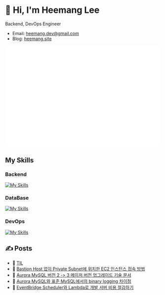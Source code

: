 # 👋 Hi, I'm Heemang Lee
Backend, DevOps Engineer

- Email: heemang.dev@gmail.com
- Blog: [heemang.site](https://heemang.site)

![](/github-metrics.svg)

## My Skills
### Backend
<a href="https://skillicons.dev">
  <img src="https://skillicons.dev/icons?i=java,kotlin,python,spring,fastapi" alt="My Skills">
</a>

### DataBase
<a href="https://skillicons.dev">
  <img src="https://skillicons.dev/icons?i=mysql,mongodb,redis" alt="My Skills">
</a>

### DevOps
<a href="https://skillicons.dev">
  <img src="https://skillicons.dev/icons?i=aws,githubactions,ts,docker" alt="My Skills">
</a>

## ✍️ Posts
- 📌 [TIL](https://github.com/heemanglee/TIL/discussions)
- 🔗 [Bastion Host 없이 Private Subnet에 위치한 EC2 인스턴스 접속 방법](https://heemang.site/posts/Bastion_Host_%EC%97%86%EC%9D%B4_EC2_%EC%A0%91%EC%86%8D/)
- 🔗 [Aurora MySQL 버전 2 -> 3 메이저 버전 업그레이드 기술 문서](https://heemang.site/posts/Aurora_MySQL_%EB%A9%94%EC%9D%B4%EC%A0%80_%EB%B2%84%EC%A0%84_%EC%97%85%EA%B7%B8%EB%A0%88%EC%9D%B4%EB%93%9C/)
- 🔗 [Aurora MySQL와 표준 MySQL에서의 binary logging 차이점](https://server-technology.tistory.com/553)
- 🔗 [EventBridge Scheduler와 Lambda로 개발 서버 비용 절감하기](https://server-technology.tistory.com/551)
